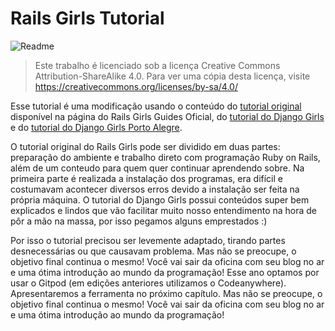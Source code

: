# Rails Girls Tutorial
![Readme](images/logovermelho.jpg)

> Este trabalho é licenciado sob a licença Creative Commons Attribution-ShareAlike 4.0. Para ver uma cópia desta licença, visite https://creativecommons.org/licenses/by-sa/4.0/

Esse tutorial é uma modificação usando o conteúdo do [tutorial original](http://guides.railsgirls.com/guides-ptbr/) disponível na página do Rails Girls Guides Oficial, do [tutorial do Django Girls](https://tutorial.djangogirls.org/pt/) e do [tutorial do Django Girls Porto Alegre](https://dgportoalegre.gitbook.io/djangogirls/sourcelair/o-que-e-o-sourcelair).

O tutorial original do Rails Girls pode ser dividido em duas partes: preparação do ambiente e trabalho direto com programação Ruby on Rails, além de um conteudo para quem quer continuar aprendendo sobre. Na primeira parte é realizada a instalação dos programas, era difícil e costumavam acontecer diversos erros devido a instalação ser feita na própria máquina. O tutorial do Django Girls possui conteúdos super bem explicados e lindos que vão facilitar muito nosso entendimento na hora de pôr a mão na massa, por isso pegamos alguns emprestados :)

Por isso o tutorial precisou ser levemente adaptado, tirando partes desnecessárias ou que causavam problema. Mas não se preocupe, o objetivo final continua o mesmo! Você vai sair da oficina com seu blog no ar e uma ótima introdução ao mundo da programação! Esse ano optamos por usar o Gitpod (em edições anteriores utilizamos o Codeanywhere). Apresentaremos a ferramenta no próximo capítulo. Mas não se preocupe, o objetivo final continua o mesmo! Você vai sair da oficina com seu blog no ar e uma ótima introdução ao mundo da programação!


